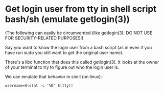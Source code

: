 # Get login user from tty in shell script bash/sh (emulate getlogin(3))

(The following can easily be circumvented (like getlogin(3).
DO NOT USE FOR SECURITY-RELATED PURPOSES!)

Say you want to know the login user from a bash script (as in even
if you have run sudo you still want to get the original user name).

There's a libc function that does this called getlogin(3). It looks
at the owner of your terminal to try to figure out who the login user is.

We can emulate that behavior in shell (on linux):

```
username=$(stat -c '%U' $(tty))
```
